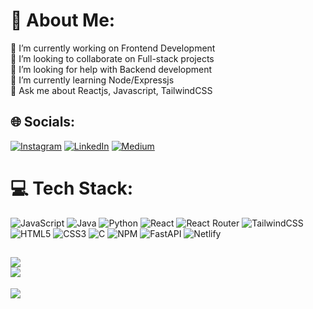 # 💫 About Me:
🔭 I’m currently working on Frontend Development<br>👯 I’m looking to collaborate on Full-stack projects<br>🤝 I’m looking for help with Backend development<br>🌱 I’m currently learning Node/Expressjs<br>💬 Ask me about Reactjs, Javascript, TailwindCSS<br>


## 🌐 Socials:
[![Instagram](https://img.shields.io/badge/Instagram-%23E4405F.svg?logo=Instagram&logoColor=white)](https://instagram.com/taherpatrawala_) [![LinkedIn](https://img.shields.io/badge/LinkedIn-%230077B5.svg?logo=linkedin&logoColor=white)](https://linkedin.com/in/taher-patrawala-88813725a/) [![Medium](https://img.shields.io/badge/Medium-12100E?logo=medium&logoColor=white)](https://medium.com/@TaherPatrawala) 

# 💻 Tech Stack:
![JavaScript](https://img.shields.io/badge/javascript-%23323330.svg?style=for-the-badge&logo=javascript&logoColor=%23F7DF1E) ![Java](https://img.shields.io/badge/java-%23ED8B00.svg?style=for-the-badge&logo=java&logoColor=white) ![Python](https://img.shields.io/badge/python-3670A0?style=for-the-badge&logo=python&logoColor=ffdd54) ![React](https://img.shields.io/badge/react-%2320232a.svg?style=for-the-badge&logo=react&logoColor=%2361DAFB) ![React Router](https://img.shields.io/badge/React_Router-CA4245?style=for-the-badge&logo=react-router&logoColor=white) ![TailwindCSS](https://img.shields.io/badge/tailwindcss-%2338B2AC.svg?style=for-the-badge&logo=tailwind-css&logoColor=white) ![HTML5](https://img.shields.io/badge/html5-%23E34F26.svg?style=for-the-badge&logo=html5&logoColor=white) ![CSS3](https://img.shields.io/badge/css3-%231572B6.svg?style=for-the-badge&logo=css3&logoColor=white) ![C](https://img.shields.io/badge/c-%2300599C.svg?style=for-the-badge&logo=c&logoColor=white) ![NPM](https://img.shields.io/badge/NPM-%23000000.svg?style=for-the-badge&logo=npm&logoColor=white) ![FastAPI](https://img.shields.io/badge/FastAPI-005571?style=for-the-badge&logo=fastapi) ![Netlify](https://img.shields.io/badge/netlify-%23000000.svg?style=for-the-badge&logo=netlify&logoColor=#00C7B7)

![](https://github-readme-streak-stats.herokuapp.com/?user=Taherpatrawala&theme=radical&hide_border=false)<br/>
![](https://github-readme-stats.vercel.app/api/top-langs/?username=Taherpatrawala&theme=radical&hide_border=false&include_all_commits=false&count_private=true&layout=compact)
---
[![](https://visitcount.itsvg.in/api?id=Taherpatrawala&icon=4&color=12)](https://visitcount.itsvg.in)

<!-- Proudly created with GPRM ( https://gprm.itsvg.in ) -->
